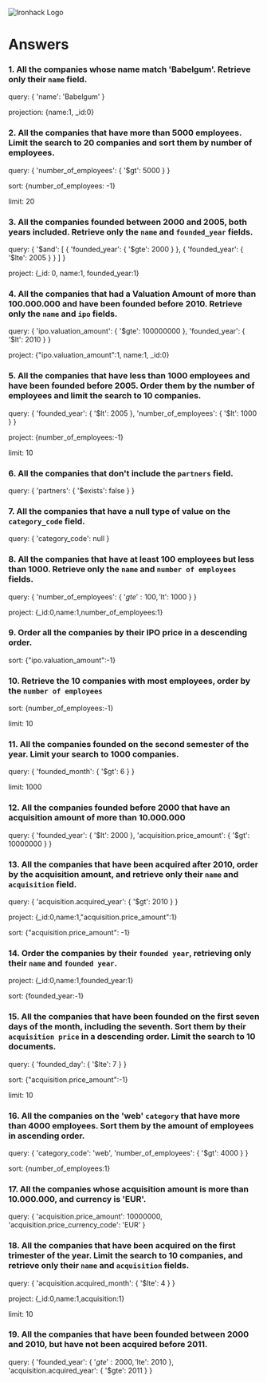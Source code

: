 ![Ironhack Logo](https://i.imgur.com/1QgrNNw.png)

# Answers

### 1. All the companies whose name match 'Babelgum'. Retrieve only their `name` field.

query: {
  'name': 'Babelgum'
}

projection: {name:1, _id:0}


### 2. All the companies that have more than 5000 employees. Limit the search to 20 companies and sort them by **number of employees**.

query: {
  'number_of_employees': {
    '$gt': 5000
  }
}

sort: {number_of_employees: -1}

limit: 20

### 3. All the companies founded between 2000 and 2005, both years included. Retrieve only the `name` and `founded_year` fields.

query: {
  '$and': [
    {
      'founded_year': {
        '$gte': 2000
      }
    }, {
      'founded_year': {
        '$lte': 2005
      }
    }
  ]
}

project: {_id: 0, name:1, founded_year:1}

### 4. All the companies that had a Valuation Amount of more than 100.000.000 and have been founded before 2010. Retrieve only the `name` and `ipo` fields.

query: {
  'ipo.valuation_amount': {
    '$gte': 100000000
  }, 
  'founded_year': {
    '$lt': 2010
  }
}

project: {"ipo.valuation_amount":1, name:1, _id:0}

### 5. All the companies that have less than 1000 employees and have been founded before 2005. Order them by the number of employees and limit the search to 10 companies.

query: {
  'founded_year': {
    '$lt': 2005
  }, 
  'number_of_employees': {
    '$lt': 1000
  }
}

project: {number_of_employees:-1}

limit: 10


### 6. All the companies that don't include the `partners` field.

query: {
  'partners': {
    '$exists': false
  }
}

### 7. All the companies that have a null type of value on the `category_code` field.

query: {
  'category_code': null
}

### 8. All the companies that have at least 100 employees but less than 1000. Retrieve only the `name` and `number of employees` fields.

query: {
  'number_of_employees': {
    '$gte': 100, 
    '$lt': 1000
  }
}

project: {_id:0,name:1,number_of_employees:1}

### 9. Order all the companies by their IPO price in a descending order.

sort: {"ipo.valuation_amount":-1}

### 10. Retrieve the 10 companies with most employees, order by the `number of employees`

sort: {number_of_employees:-1}

limit: 10

### 11. All the companies founded on the second semester of the year. Limit your search to 1000 companies.

query: {
  'founded_month': {
    '$gt': 6
  }
}

limit: 1000

### 12. All the companies founded before 2000 that have an acquisition amount of more than 10.000.000

query: {
  'founded_year': {
    '$lt': 2000
  }, 
  'acquisition.price_amount': {
    '$gt': 10000000
  }
}


### 13. All the companies that have been acquired after 2010, order by the acquisition amount, and retrieve only their `name` and `acquisition` field.

query: {
  'acquisition.acquired_year': {
    '$gt': 2010
  }
}

project: {_id:0,name:1,"acquisition.price_amount":1}

sort: {"acquisition.price_amount": -1}

### 14. Order the companies by their `founded year`, retrieving only their `name` and `founded year`.

project: {_id:0,name:1,founded_year:1}

sort: {founded_year:-1}

### 15. All the companies that have been founded on the first seven days of the month, including the seventh. Sort them by their `acquisition price` in a descending order. Limit the search to 10 documents.

query: {
  'founded_day': {
    '$lte': 7
  }
}

sort: {"acquisition.price_amount":-1}

limit: 10

### 16. All the companies on the 'web' `category` that have more than 4000 employees. Sort them by the amount of employees in ascending order.

query: {
  'category_code': 'web', 
  'number_of_employees': {
    '$gt': 4000
  }
}

sort: {number_of_employees:1}

### 17. All the companies whose acquisition amount is more than 10.000.000, and currency is 'EUR'.

query: {
  'acquisition.price_amount': 10000000, 
  'acquisition.price_currency_code': 'EUR'
}

### 18. All the companies that have been acquired on the first trimester of the year. Limit the search to 10 companies, and retrieve only their `name` and `acquisition` fields.

query: {
  'acquisition.acquired_month': {
    '$lte': 4
  }
}

project: {_id:0,name:1,acquisition:1}

limit: 10

### 19. All the companies that have been founded between 2000 and 2010, but have not been acquired before 2011.

query: {
  'founded_year': {
    '$gte': 2000, 
    '$lte': 2010
  }, 
  'acquisition.acquired_year': {
    '$gte': 2011
  }
}
